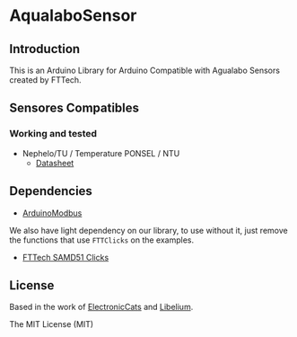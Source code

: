 # AqualaboSensor

## Introduction
This is an Arduino Library for Arduino Compatible with Agualabo Sensors created by FTTech.

## Sensores Compatibles
### Working and tested
- Nephelo/TU / Temperature PONSEL / NTU
  - [Datasheet](https://en.aqualabo.fr/userfiles/doc/User%20Manual%20Turbidity%20digital%20sensor%20NTU.pdf)

## Dependencies
- [ArduinoModbus](https://www.arduino.cc/en/ArduinoModbus/ArduinoModbus)

We also have light dependency on our library, to use without it, just remove the functions that use `FTTClicks` on the examples.
- [FTTech SAMD51 Clicks](https://github.com/FTTechBrasil/FTTech_SAMD51_Clicks)

## License
Based in the work of [ElectronicCats](https://github.com/ElectronicCats/AqualaboSensorsLibrary) and [Libelium](https://www.libelium.com/api/waspmote/html/d3/d94/classaqualaboModbusSensorsClass.html).

The MIT License (MIT)

